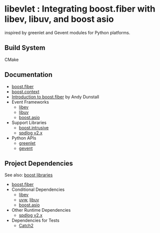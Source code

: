 # libevlet : Integrating boost.fiber with libev, libuv, and boost asio

inspired by greenlet and Gevent modules for Python platforms.

## Build System

CMake

## Documentation

- [boost.fiber][boost.fiber]
- [boost.context][boost.context]
- [Introduction to boost.fiber][fiber-notes] by Andy Dunstall
- Event Frameworks
  - [libev][libev]
  - [libuv][libuv]
  - [boost.asio][boost.asio]
- Support Libraries
  - [boost.intrusive][boost.intrusive]
  - [spdlog v2.x][spdlog2]
- Python APIs
  - [greenlet][greenlet]
  - [gevent][gevent]

## Project Dependencies

See also: [boost libraries][boost-lib]

- [boost.fiber][boost.fiber-src]
- Conditional Dependencies
  - [libev][libev-src]
  - [uvw][uvw], [libuv][libuv-src]
  - [boost.asio][boost.asio]
- Other Runtime Dependencies
  - [spdlog v2.x][spdlog2]
- Dependencies for Tests
  - [Catch2][catch2-src]

[boost-lib]: https://github.com/boostorg/boost/tree/master/libs
[boost.fiber]: https://live.boost.org/doc/libs/1_88_0/libs/fiber/doc/html/index.html
[boost.fiber-src]: https://github.com/boostorg/fiber
[boost.context]: https://live.boost.org/doc/libs/1_88_0/libs/context/doc/html/index.html
[boost.asio]: https://www.boost.org/doc/libs/1_88_0/doc/html/boost_asio.html
[boost.intrusive]: https://www.boost.org/doc/libs/1_80_0/doc/html/intrusive.html
[libev]: https://metacpan.org/dist/EV/view/libev/ev.pod
[libev-src]: https://software.schmorp.de/pkg/libev.html
[libuv]: https://libuv.org/
[libuv-src]: https://github.com/libuv/libuv
[uvw]: https://github.com/skypjack/uvw
[spdlog2]: https://github.com/gabime/spdlog/tree/v2.x
[greenlet]: https://github.com/python-greenlet/greenlet
[gevent]: https://www.gevent.org/
[catch2-src]: https://github.com/catchorg/Catch2/
[fiber-notes]: https://andydunstall.medium.com/boost-fibers-7c262bb3057d

